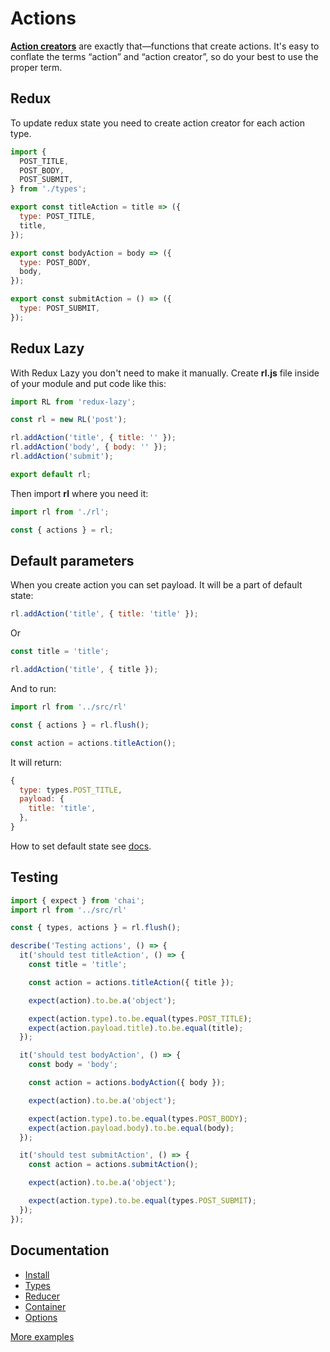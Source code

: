 # Actions

**[Action creators](https://redux.js.org/basics/actions#action-creators)** are exactly that—functions that create actions. 
It's easy to conflate the terms “action” and “action creator”, so do your best to use the proper term.

## Redux

To update redux state you need to create action creator for each action type.


```javascript
import {
  POST_TITLE,
  POST_BODY,
  POST_SUBMIT,
} from './types';

export const titleAction = title => ({
  type: POST_TITLE,
  title,
});

export const bodyAction = body => ({
  type: POST_BODY,
  body,
});

export const submitAction = () => ({
  type: POST_SUBMIT,
});

```

## Redux Lazy

With Redux Lazy you don't need to make it manually.
Create **rl.js** file inside of your module and put code like this:

```javascript
import RL from 'redux-lazy';

const rl = new RL('post');

rl.addAction('title', { title: '' });
rl.addAction('body', { body: '' });
rl.addAction('submit');

export default rl;
```

Then import **rl** where you need it:

```javascript
import rl from './rl';

const { actions } = rl;
```

## Default parameters

When you create action you can set payload.
It will be a part of default state:


```javascript
rl.addAction('title', { title: 'title' });
```

Or

```javascript
const title = 'title';

rl.addAction('title', { title });
```

And to run:

```javascript
import rl from '../src/rl'

const { actions } = rl.flush();

const action = actions.titleAction();
```

It will return:


```javascript
{
  type: types.POST_TITLE,
  payload: {
    title: 'title',
  },
}
```

How to set default state see [docs](https://github.com/evheniy/redux-lazy/blob/master/docs/reducer.md).

## Testing

```javascript
import { expect } from 'chai';
import rl from '../src/rl'

const { types, actions } = rl.flush();

describe('Testing actions', () => {
  it('should test titleAction', () => {
    const title = 'title';

    const action = actions.titleAction({ title });

    expect(action).to.be.a('object');

    expect(action.type).to.be.equal(types.POST_TITLE);
    expect(action.payload.title).to.be.equal(title);
  });

  it('should test bodyAction', () => {
    const body = 'body';

    const action = actions.bodyAction({ body });

    expect(action).to.be.a('object');

    expect(action.type).to.be.equal(types.POST_BODY);
    expect(action.payload.body).to.be.equal(body);
  });

  it('should test submitAction', () => {
    const action = actions.submitAction();

    expect(action).to.be.a('object');

    expect(action.type).to.be.equal(types.POST_SUBMIT);
  });
});

```

## Documentation

 * [Install](https://github.com/evheniy/redux-lazy/blob/master/docs/install.md)
 * [Types](https://github.com/evheniy/redux-lazy/blob/master/docs/types.md)
 * [Reducer](https://github.com/evheniy/redux-lazy/blob/master/docs/reducer.md)
 * [Container](https://github.com/evheniy/redux-lazy/blob/master/docs/container.md)
 * [Options](https://github.com/evheniy/redux-lazy/blob/master/docs/options.md)

[More examples](https://github.com/evheniy/redux-lazy/blob/master/tests/actions.js)
